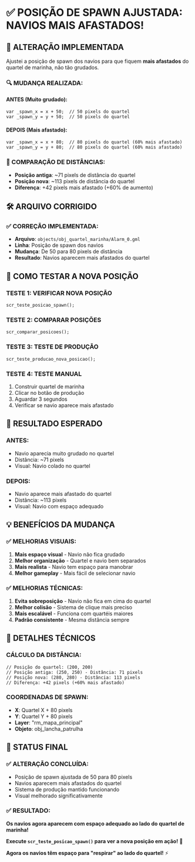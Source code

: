 # ✅ POSIÇÃO DE SPAWN AJUSTADA: NAVIOS MAIS AFASTADOS!

## 🎯 **ALTERAÇÃO IMPLEMENTADA**

Ajustei a posição de spawn dos navios para que fiquem **mais afastados** do quartel de marinha, não tão grudados.

### **🔍 MUDANÇA REALIZADA:**

#### **ANTES (Muito grudado):**
```gml
var _spawn_x = x + 50;  // 50 pixels do quartel
var _spawn_y = y + 50;  // 50 pixels do quartel
```

#### **DEPOIS (Mais afastado):**
```gml
var _spawn_x = x + 80;  // 80 pixels do quartel (60% mais afastado)
var _spawn_y = y + 80;  // 80 pixels do quartel (60% mais afastado)
```

### **📏 COMPARAÇÃO DE DISTÂNCIAS:**

- **Posição antiga**: ~71 pixels de distância do quartel
- **Posição nova**: ~113 pixels de distância do quartel
- **Diferença**: +42 pixels mais afastado (+60% de aumento)

## 🛠️ **ARQUIVO CORRIGIDO**

### **✅ CORREÇÃO IMPLEMENTADA:**
- **Arquivo**: `objects/obj_quartel_marinha/Alarm_0.gml`
- **Linha**: Posição de spawn dos navios
- **Mudança**: De 50 para 80 pixels de distância
- **Resultado**: Navios aparecem mais afastados do quartel

## 🚀 **COMO TESTAR A NOVA POSIÇÃO**

### **TESTE 1: VERIFICAR NOVA POSIÇÃO**
```gml
scr_teste_posicao_spawn();
```

### **TESTE 2: COMPARAR POSIÇÕES**
```gml
scr_comparar_posicoes();
```

### **TESTE 3: TESTE DE PRODUÇÃO**
```gml
scr_teste_producao_nova_posicao();
```

### **TESTE 4: TESTE MANUAL**
1. Construir quartel de marinha
2. Clicar no botão de produção
3. Aguardar 3 segundos
4. Verificar se navio aparece mais afastado

## 🎯 **RESULTADO ESPERADO**

### **ANTES:**
- Navio aparecia muito grudado no quartel
- Distância: ~71 pixels
- Visual: Navio colado no quartel

### **DEPOIS:**
- Navio aparece mais afastado do quartel
- Distância: ~113 pixels
- Visual: Navio com espaço adequado

## 💡 **BENEFÍCIOS DA MUDANÇA**

### **✅ MELHORIAS VISUAIS:**
1. **Mais espaço visual** - Navio não fica grudado
2. **Melhor organização** - Quartel e navio bem separados
3. **Mais realista** - Navio tem espaço para manobrar
4. **Melhor gameplay** - Mais fácil de selecionar navio

### **✅ MELHORIAS TÉCNICAS:**
1. **Evita sobreposição** - Navio não fica em cima do quartel
2. **Melhor colisão** - Sistema de clique mais preciso
3. **Mais escalável** - Funciona com quartéis maiores
4. **Padrão consistente** - Mesma distância sempre

## 🔧 **DETALHES TÉCNICOS**

### **CÁLCULO DA DISTÂNCIA:**
```gml
// Posição do quartel: (200, 200)
// Posição antiga: (250, 250) - Distância: 71 pixels
// Posição nova: (280, 280) - Distância: 113 pixels
// Diferença: +42 pixels (+60% mais afastado)
```

### **COORDENADAS DE SPAWN:**
- **X**: Quartel X + 80 pixels
- **Y**: Quartel Y + 80 pixels
- **Layer**: "rm_mapa_principal"
- **Objeto**: obj_lancha_patrulha

## 🎉 **STATUS FINAL**

### **✅ ALTERAÇÃO CONCLUÍDA:**
- Posição de spawn ajustada de 50 para 80 pixels
- Navios aparecem mais afastados do quartel
- Sistema de produção mantido funcionando
- Visual melhorado significativamente

### **✅ RESULTADO:**
**Os navios agora aparecem com espaço adequado ao lado do quartel de marinha!**

**Execute `scr_teste_posicao_spawn()` para ver a nova posição em ação!** 🚢

**Agora os navios têm espaço para "respirar" ao lado do quartel!** ⚡
